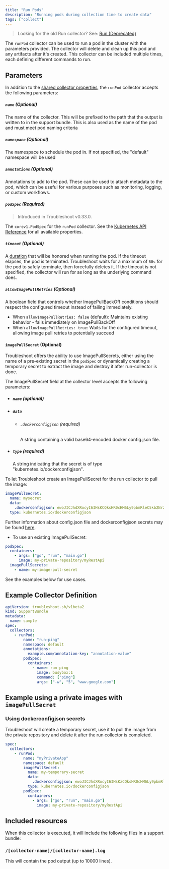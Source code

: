 ```yaml
---
title: "Run Pods"
description: "Running pods during collection time to create data"
tags: ["collect"]
---
```



> Looking for the old Run collector? See: [Run (Deprecated)](https://troubleshoot.sh/docs/collect/deprecated/run)

The `runPod` collector can be used to run a pod in the cluster with the parameters provided.
The collector will delete and clean up this pod and any artifacts after it's created.
This collector can be included multiple times, each defining different commands to run.

## Parameters

In addition to the [shared collector properties](https://troubleshoot.sh/docs/collect/collectors/#shared-properties), the `runPod` collector accepts the following parameters:

##### `name` (Optional)

The name of the collector. This will be prefixed to the path that the output is written to in the support bundle.
This is also used as the name of the pod and must meet pod naming criteria

##### `namespace` (Optional)

The namespace to schedule the pod in. If not specified, the "default" namespace will be used

##### `annotations` (Optional)

Annotations to add to the pod. These can be used to attach metadata to the pod, which can be useful for various purposes such as monitoring, logging, or custom workflows.

##### `podSpec` (Required)

> Introduced in Troubleshoot v0.33.0.

The `corev1.PodSpec` for the `runPod` collector. See the [Kubernetes API Reference](https://kubernetes.io/docs/reference/kubernetes-api/workload-resources/pod-v1/#PodSpec) for all available properties.

##### `timeout` (Optional)

A [duration](https://golang.org/pkg/time/#Duration) that will be honored when running the pod. If the timeout elapses, the pod is terminated. Troubleshoot waits for a maximum of `60s` for the pod to safely terminate, then forcefully deletes it. If the timeout is not specified, the collector will run for as long as the underlying command does.

##### `allowImagePullRetries` (Optional)

A boolean field that controls whether ImagePullBackOff conditions should respect the configured timeout instead of failing immediately.

- When `allowImagePullRetries: false` (default): Maintains existing behavior - fails immediately on ImagePullBackOff
- When `allowImagePullRetries: true`: Waits for the configured timeout, allowing image pull retries to potentially succeed

#### `imagePullSecret` (Optional)

Troubleshoot offers the ability to use ImagePullSecrets, either using the name of a pre-existing secret in the `podSpec` or dynamically creating a temporary secret to extract the image and destroy it after run-collector is done.

The ImagePullSecret field at the collector level accepts the following parameters:

- ##### `name` (optional)
- ##### `data`
  - ###### `.dockerconfigjson` (required)
    A string containing a valid base64-encoded docker config.json file.
- ##### `type` (required)
  A string indicating that the secret is of type "kubernetes.io/dockerconfigjson".

To let Troubleshoot create an ImagePullSecret for the run collector to pull the image:

```yaml
imagePullSecret:
  name: mysecret
  data:
    .dockerconfigjson: ewoJICJhdXRocyI6IHsKCQksHR0cHM6Ly9pbmRleC5kb2NrZXIuaW8vdjEvIjoge30KCX0sCgkiSHR0cEhlYWRlcnMiOiB7CgkJIlVzZXItQWdlbnQiOiAiRG9ja2VyLUNsaWVudC8xOS4wMy4xMiAoZGFyd2luKSIKCX0sCgkiY3JlZHNTdG9yZSI6ICJkZXNrdG9wIiwKCSJleHBlcmltZW50YWwiOiAiZGlzYWJsZWQiLAoJInN0YWNrT3JjaGVzdHJhdG9yIjogInN3YXJtIgp9
  type: kubernetes.io/dockerconfigjson
```

Further information about config.json file and dockerconfigjson secrets may be found [here](https://kubernetes.io/docs/tasks/configure-pod-container/pull-image-private-registry/).

- To use an existing ImagePullSecret:

```yaml
podSpec:
  containers:
    - args: ["go", "run", "main.go"]
      image: my-private-repository/myRestApi
  imagePullSecrets:
    - name: my-image-pull-secret
```

See the examples below for use cases.

## Example Collector Definition

```yaml
apiVersion: troubleshoot.sh/v1beta2
kind: SupportBundle
metadata:
  name: sample
spec:
  collectors:
    - runPod:
        name: "run-ping"
        namespace: default
        annotations:
          example.com/annotation-key: "annotation-value"
        podSpec:
          containers:
            - name: run-ping
              image: busybox:1
              command: ["ping"]
              args: ["-w", "5", "www.google.com"]
```

## Example using a private images with `imagePullSecret`

### Using dockerconfigjson secrets

Troubleshoot will create a temporary secret, use it to pull the image from the private repository and delete it after the run collector is completed.

```yaml
spec:
  collectors:
    - runPod:
        name: "myPrivateApp"
        namespace: default
        imagePullSecret:
          name: my-temporary-secret
          data:
            .dockerconfigjson: ewoJICJhdXRocyI6IHsKzCQksHR0cHM6Ly9pbmRleC5kb2NrZXIuaW8vdjEvIjoge30KCX0sCgkiSHR0cEhlYWRlcnMiOiB7CgkJIlVzZXItQWdlbnQiOiAiRG9ja2VyLUNsaWVudC8xOS4wMy4xMiAoZGFyd2luKSIKCX0sCgkiY3JlZHNTdG9yZSI6ICJkZXNrdG9wIiwKCSJleHBlcmltZW50YWwiOiAiZGlzYWJsZWQiLAoJInN0YWNrT3JjaGVzdHJhdG9yIjogInN3YXJtIgp9
          type: kubernetes.io/dockerconfigjson
        podSpec:
          containers:
            - args: ["go", "run", "main.go"]
              image: my-private-repository/myRestApi
```

## Included resources

When this collector is executed, it will include the following files in a support bundle:

### `/[collector-name]/[collector-name].log`

This will contain the pod output (up to 10000 lines).
